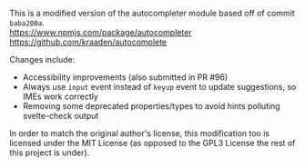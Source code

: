 This is a modified version of the autocompleter module based off of commit `baba200a`.  
https://www.npmjs.com/package/autocompleter  
https://github.com/kraaden/autocomplete

Changes include:
- Accessibility improvements (also submitted in PR #96)
- Always use `input` event instead of `keyup` event to update suggestions, so IMEs work correctly
- Removing some deprecated properties/types to avoid hints polluting svelte-check output

In order to match the original author's license, this modification too is licensed under the MIT License (as opposed to
the GPL3 License the rest of this project is under).